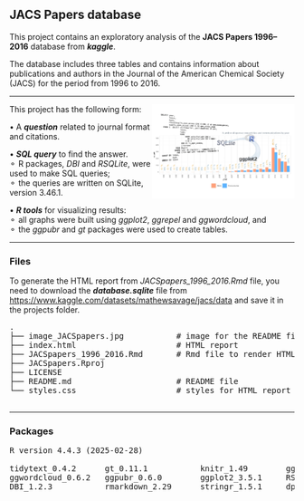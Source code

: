 ## JACS Papers database

This project contains an exploratory analysis of the **JACS Papers 1996–2016** database from ***kaggle***.

The database includes three tables and contains information about publications and authors in the Journal of the American Chemical Society (JACS) for the period from 1996 to 2016.

------------------------------------------------------------------------  

<img src="image_JACSpapers.jpg" align="right" width="50%" height="50%"/>  
This project has the following form:

• A ***question*** related to journal format and citations.

• ***SQL query*** to find the answer.\
⚬ R packages, *DBI* and *RSQLite*, were used to make SQL queries;\
⚬ the queries are written on SQLite, version 3.46.1.

• ***R tools*** for visualizing results:\
⚬ all graphs were built using *ggplot2*, *ggrepel* and *ggwordcloud*, and\
⚬ the *ggpubr* and *gt* packages were used to create tables.

------------------------------------------------------------------------  

### Files

 To generate the HTML report from *JACSpapers_1996_2016.Rmd* file, you need to download the ***database.sqlite*** file from <https://www.kaggle.com/datasets/mathewsavage/jacs/data> and save it in the projects folder.
<pre>
.
├── image_JACSpapers.jpg           # image for the README file
├── index.html                     # HTML report
├── JACSpapers_1996_2016.Rmd       # Rmd file to render HTML report
├── JACSpapers.Rproj
├── LICENSE
├── README.md                      # README file
└── styles.css                     # styles for HTML report

</pre>

-------------------------------------------------------------------

### Packages
<pre>
R version 4.4.3 (2025-02-28)  

tidytext_0.4.2      gt_0.11.1           knitr_1.49        ggrepel_0.9.6    
ggwordcloud_0.6.2   ggpubr_0.6.0        ggplot2_3.5.1     RSQLite_2.3.9    
DBI_1.2.3           rmarkdown_2.29      stringr_1.5.1     dplyr_1.1.4.9000    

</pre>

